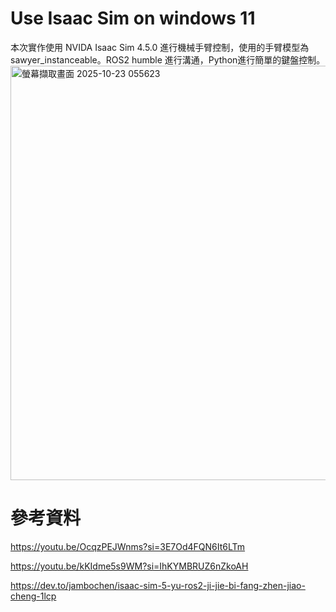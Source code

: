 # Use Isaac Sim on windows 11
本次實作使用 NVIDA Isaac Sim 4.5.0 進行機械手臂控制，使用的手臂模型為 sawyer_instanceable。ROS2 humble 進行溝通，Python進行簡單的鍵盤控制。
<img width="1173" height="663" alt="螢幕擷取畫面 2025-10-23 055623" src="https://github.com/user-attachments/assets/16d539b3-a221-4581-b30e-60c5ce25cde7" />

# 參考資料

https://youtu.be/OcqzPEJWnms?si=3E7Od4FQN6It6LTm

https://youtu.be/kKIdme5s9WM?si=IhKYMBRUZ6nZkoAH

https://dev.to/jambochen/isaac-sim-5-yu-ros2-ji-jie-bi-fang-zhen-jiao-cheng-1lcp
